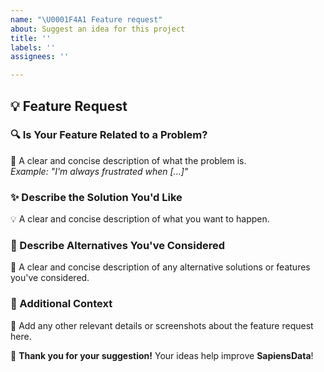 ```yaml
---
name: "\U0001F4A1 Feature request"
about: Suggest an idea for this project
title: ''
labels: ''
assignees: ''

---
```


## 💡 Feature Request  

### **🔍 Is Your Feature Related to a Problem?**  
🛑 A clear and concise description of what the problem is.  
_Example: "I'm always frustrated when [...]"_  

### **✨ Describe the Solution You'd Like**  
💡 A clear and concise description of what you want to happen.  

### **🔄 Describe Alternatives You've Considered**  
🔹 A clear and concise description of any alternative solutions or features you've considered.  

### **📜 Additional Context**  
📝 Add any other relevant details or screenshots about the feature request here.  

🚀 **Thank you for your suggestion!** Your ideas help improve **SapiensData**!
